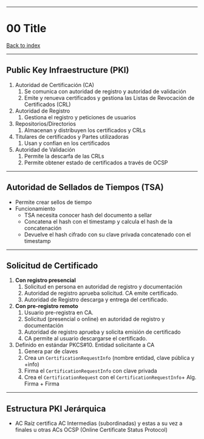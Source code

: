 
---
# 00 Title

[Back to index](../README.md)

---

## Public Key Infraestructure (PKI)
1. Autoridad de Certificación (CA)
	1. Se comunica con autoridad de registro y autoridad de validación
	2. Emite y renueva certificados y gestiona las Listas de Revocación de Certificados (CRL)
2. Autoridad de Registro
	1. Gestiona el registro y peticiones de usuarios
3. Repositorios/Directorios
	1. Almacenan y distribuyen los certificados y CRLs
4. Titulares de certificados y Partes utilizadoras
	1. Usan y confían en los certificados 
5. Autoridad de Validación
	1. Permite la descarfa de las CRLs
	2. Permite obtener estado de certificados a través de OCSP
---
## Autoridad de Sellados de Tiempos (TSA)
- Permite crear sellos de tiempo
- Funcionamiento
	- TSA necesita conocer hash del documento a sellar
	- Concatena el hash con el timestamp y calcula el hash de la concatenación
	- Devuelve el hash cifrado con su clave privada concatenado con el timestamp
---
## Solicitud de Certificado
1. **Con registro presencial**
	1. Solicitud en persona en autoridad de registro y documentación
	2. Autoridad de registro aprueba solicitud. CA emite certificado.
	3. Autoridad de Registro descarga y entrega del certificado.
2. **Con pre-registro remoto**
	1. Usuario pre-registra en CA.
	2. Solicitud (presencial o online) en autoridad de registro y documentación
	3. Autoridad de registro aprueba y solicita emisión de certificado
	4. CA permite al usuario descargarse el certificado.
3. Definido en estándar PKCS#10. Entidad solicitante a CA
	1. Genera par de claves
	2. Crea un `CertificationRequestInfo` (nombre entidad, clave pública y +info)
	3. Firma el `CertificationRequestInfo` con clave privada
	4. Crea el `CertificationRequest` con el `CertificationRequestInfo`+ Alg. Firma + Firma
---
## Estructura PKI Jerárquica
- AC Raíz certifica AC Intermedias (subordinadas) y estas a su vez a finales u otras ACs
OCSP (Online Certificate Status Protocol)